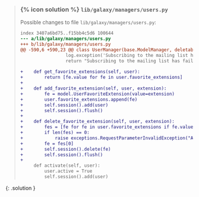 
> ### {% icon solution %} ``lib/galaxy/managers/users.py``
> 
> Possible changes to file ``lib/galaxy/managers/users.py``:
> 
> ```diff
> index 3407a6bd75..f15bb4c5d6 100644
> --- a/lib/galaxy/managers/users.py
> +++ b/lib/galaxy/managers/users.py
> @@ -590,6 +590,23 @@ class UserManager(base.ModelManager, deletable.PurgableManagerMixin):
>                  log.exception('Subscribing to the mailing list has failed.')
>                  return "Subscribing to the mailing list has failed."
>  
> +    def get_favorite_extensions(self, user):
> +        return [fe.value for fe in user.favorite_extensions]
> +
> +    def add_favorite_extension(self, user, extension):
> +        fe = model.UserFavoriteExtension(value=extension)
> +        user.favorite_extensions.append(fe)
> +        self.session().add(user)
> +        self.session().flush()
> +
> +    def delete_favorite_extension(self, user, extension):
> +        fes = [fe for fe in user.favorite_extensions if fe.value == extension]
> +        if len(fes) == 0:
> +            raise exceptions.RequestParameterInvalidException("Attempted to unfavorite extension not marked as a favorite.")
> +        fe = fes[0]
> +        self.session().delete(fe)
> +        self.session().flush()
> +
>      def activate(self, user):
>          user.active = True
>          self.session().add(user)
> ```
{: .solution }
